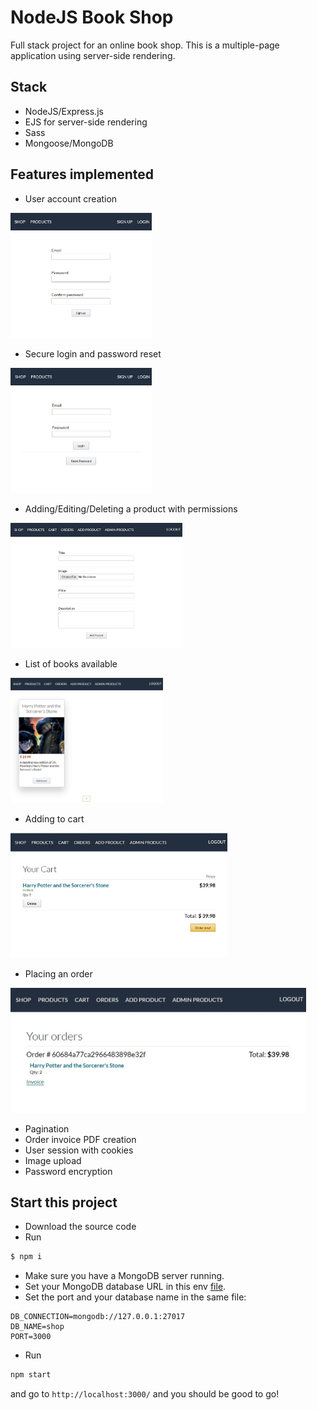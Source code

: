 # NodeJS Book Shop
Full stack project for an online book shop. This is a multiple-page application using server-side rendering.

## Stack
- NodeJS/Express.js
- EJS for server-side rendering
- Sass
- Mongoose/MongoDB

## Features implemented
- User account creation
<img src="https://github.com/jimousse/node-mongodb-shop/blob/main/screenshots/signup.jpg" height="200">

- Secure login and password reset
<img src="https://github.com/jimousse/node-mongodb-shop/blob/main/screenshots/login.jpg" height="200">

- Adding/Editing/Deleting a product with permissions
<img src="https://github.com/jimousse/node-mongodb-shop/blob/main/screenshots/add-product.jpg" height="200">

- List of books available
<img src="https://github.com/jimousse/node-mongodb-shop/blob/main/screenshots/index.jpg" height="200">

- Adding to cart
<img src="https://github.com/jimousse/node-mongodb-shop/blob/main/screenshots/cart.jpg" height="200">

- Placing an order
<img src="https://github.com/jimousse/node-mongodb-shop/blob/main/screenshots/orders.jpg" height="200">

- Pagination
- Order invoice PDF creation
- User session with cookies
- Image upload
- Password encryption


## Start this project
- Download the source code
- Run 
```sh
$ npm i
```
- Make sure you have a MongoDB server running.
- Set your MongoDB database URL in this env [file](https://github.com/jimousse/node-mongodb-shop/blob/main/.env).
- Set the port and your database name in the same file:
```
DB_CONNECTION=mongodb://127.0.0.1:27017
DB_NAME=shop
PORT=3000
```
- Run
```sh
npm start
```
and go to `http://localhost:3000/` and you should be good to go!

